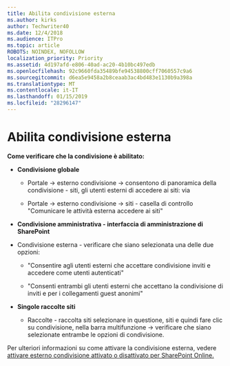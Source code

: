 ```yaml
---
title: Abilita condivisione esterna
ms.author: kirks
author: Techwriter40
ms.date: 12/4/2018
ms.audience: ITPro
ms.topic: article
ROBOTS: NOINDEX, NOFOLLOW
localization_priority: Priority
ms.assetid: 4d197afd-e806-40ad-ac20-4b10bc497edb
ms.openlocfilehash: 92c9660fda35489bfe94538800cff7060557c9a6
ms.sourcegitcommit: d6ea5e9458a2b8ceaab3ac4bd483e1130b9a398a
ms.translationtype: MT
ms.contentlocale: it-IT
ms.lasthandoff: 01/15/2019
ms.locfileid: "28296147"
---
```

# <a name="enable-external-sharing"></a>Abilita condivisione esterna

 **Come verificare che la condivisione è abilitato:**
  
- **Condivisione globale**
    
  - Portale -\> esterno condivisione -\> consentono di panoramica della condivisione - siti, gli utenti esterni di accedere ai siti: via
    
  - Portale -\> esterno condivisione -\> siti - casella di controllo "Comunicare le attività esterna accedere ai siti"
    
- **Condivisione amministrativa - interfaccia di amministrazione di SharePoint**
    
- Condivisione esterna - verificare che siano selezionata una delle due opzioni:
    
  - "Consentire agli utenti esterni che accettare condivisione inviti e accedere come utenti autenticati"
    
  - "Consenti entrambi gli utenti esterni che accettano la condivisione di inviti e per i collegamenti guest anonimi"
    
- **Singole raccolte siti**
    
  - Raccolte - raccolta siti selezionare in questione, siti e quindi fare clic su condivisione, nella barra multifunzione -\> verificare che siano selezionate entrambe le opzioni di condivisione.
    
Per ulteriori informazioni su come attivare la condivisione esterna, vedere [attivare esterno condivisione attivato o disattivato per SharePoint Online.](https://go.microsoft.com/fwlink/?linkid=2047681&amp;clcid=0x409)
  

